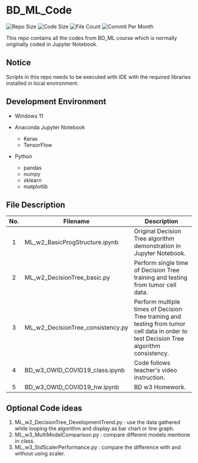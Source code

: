 # BD_ML_Code

![Repo Size](https://img.shields.io/github/repo-size/belongtothenight/BD_ML_Code) ![Code Size](https://img.shields.io/github/languages/code-size/belongtothenight/BD_ML_Code) ![File Count](https://img.shields.io/github/directory-file-count/belongtothenight/BD_ML_Code/src) ![Commit Per Month](https://img.shields.io/github/commit-activity/m/belongtothenight/BD_ML_Code)

This repo contains all the codes from BD_ML course which is normally originally coded in Jupyter Notebook.

## Notice

Scripts in this repo needs to be executed with IDE with the required libraries installed in local environment.

## Development Environment

- Windows 11

- Anaconda Jupyter Notebook
  - Keras
  - TensorFlow

- Python
  - pandas
  - numpy
  - sklearn
  - matplotlib

## File Description

| No. | Filename                          | Description                                                                                                                             |
| :-: | --------------------------------- | --------------------------------------------------------------------------------------------------------------------------------------- |
|  1  | ML_w2_BasicProgStructure.ipynb    | Original Decision Tree algorithm demonstration in Jupyter Notebook.                                                                     |
|  2  | ML_w2_DecisionTree_basic.py       | Perform single time of Decision Tree training and testing from tumor cell data.                                                         |
|  3  | ML_w2_DecisionTree_consistency.py | Perform multiple times of Decision Tree training and testing from tumor cell data in order to test Decision Tree algorithm consistency. |
|  4  | BD_w3_OWID_COVID19_class.ipynb    | Code follows teacher's video instruction.                                                                                               |
|  5  | BD_w3_OWID_COVID19_hw.ipynb       | BD w3 Homework.                                                                                                                         |

## Optional Code ideas

1. ML_w2_DecisionTree_DevelopmentTrend.py : use the data gathered while looping the algorithm and display as bar chart or line graph.
2. ML_w3_MultiModelComparison.py : compare different models mentione in class.
3. ML_w3_StdScalerPerformance.py : compare the difference with and without using scaler.
